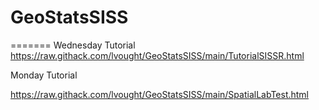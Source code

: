 # GeoStatsSISS

=======
Wednesday Tutorial
https://raw.githack.com/lvought/GeoStatsSISS/main/TutorialSISSR.html

Monday Tutorial

https://raw.githack.com/lvought/GeoStatsSISS/main/SpatialLabTest.html

